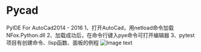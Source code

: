 # Pycad
PyIDE For AutoCad2014 - 2016
1、打开AutoCad，用netload命令加载NFox.Python.dll
2、加载成功后，在命令行键入pye命令可打开编辑器
3、pytest项目有创建命令、lisp函数、面板的例程
![Image text](https://)
